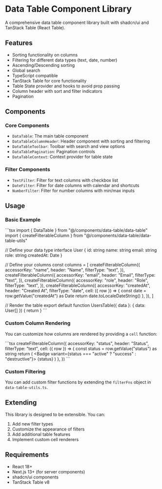 # Data Table Component Library

A comprehensive data table component library built with shadcn/ui and TanStack Table (React Table).

## Features

- Sorting functionality on columns
- Filtering for different data types (text, date, number)
- Ascending/Descending sorting
- Global search
- TypeScript compatible
- TanStack Table for core functionality
- Table State provider and hooks to avoid prop passing
- Column header with sort and filter indicators
- Pagination

## Components

### Core Components

- `DataTable`: The main table component
- `DataTableColumnHeader`: Header component with sorting and filtering
- `DataTableToolbar`: Toolbar with search and view options
- `DataTablePagination`: Pagination controls
- `DataTableContext`: Context provider for table state

### Filter Components

- `TextFilter`: Filter for text columns with checkbox list
- `DateFilter`: Filter for date columns with calendar and shortcuts
- `NumberFilter`: Filter for number columns with min/max inputs

## Usage

### Basic Example

\`\`\`tsx
import { DataTable } from "@/components/data-table/data-table"
import { createFilterableColumn } from "@/components/data-table/data-table-utils"

// Define your data type
interface User {
  id: string
  name: string
  email: string
  role: string
  createdAt: Date
}

// Define your columns
const columns = [
  createFilterableColumn({
    accessorKey: "name",
    header: "Name",
    filterType: "text",
  }),
  createFilterableColumn({
    accessorKey: "email",
    header: "Email",
    filterType: "text",
  }),
  createFilterableColumn({
    accessorKey: "role",
    header: "Role",
    filterType: "text",
  }),
  createFilterableColumn({
    accessorKey: "createdAt",
    header: "Created At",
    filterType: "date",
    cell: ({ row }) => {
      const date = row.getValue("createdAt") as Date
      return date.toLocaleDateString()
    },
  }),
]

// Render the table
export default function UsersTable({ data }: { data: User[] }) {
  return <DataTable columns={columns} data={data} searchColumn="email" />
}
\`\`\`

### Custom Column Rendering

You can customize how columns are rendered by providing a `cell` function:

\`\`\`tsx
createFilterableColumn({
  accessorKey: "status",
  header: "Status",
  filterType: "text",
  cell: ({ row }) => {
    const status = row.getValue("status") as string
    return (
      <Badge variant={status === "active" ? "success" : "destructive"}>
        {status}
      </Badge>
    )
  },
})
\`\`\`

### Custom Filtering

You can add custom filter functions by extending the `filterFns` object in `data-table-utils.ts`.

## Extending

This library is designed to be extensible. You can:

1. Add new filter types
2. Customize the appearance of filters
3. Add additional table features
4. Implement custom cell renderers

## Requirements

- React 18+
- Next.js 13+ (for server components)
- shadcn/ui components
- TanStack Table v8
